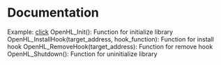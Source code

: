 # Documentation
Example: [click](example/test.c)
OpenHL_Init(): Function for initialize library
OpenHL_InstallHook(target_address, hook_function): Function for install hook
OpenHL_RemoveHook(target_address): Function for remove hook
OpenHL_Shutdown(): Function for uninitialize library
